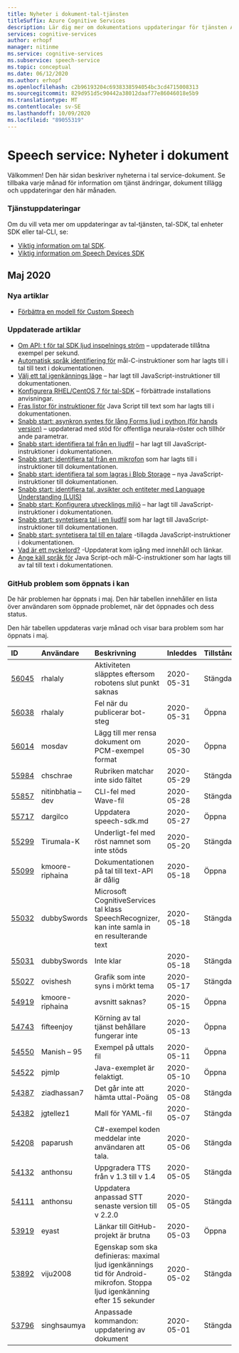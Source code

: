 ```yaml
---
title: Nyheter i dokument-tal-tjänsten
titleSuffix: Azure Cognitive Services
description: Lär dig mer om dokumentations uppdateringar för tjänsten Azure Speech.
services: cognitive-services
author: erhopf
manager: nitinme
ms.service: cognitive-services
ms.subservice: speech-service
ms.topic: conceptual
ms.date: 06/12/2020
ms.author: erhopf
ms.openlocfilehash: c2b96193204c6938338594054bc3cd4715008313
ms.sourcegitcommit: 829d951d5c90442a38012daaf77e86046018e5b9
ms.translationtype: MT
ms.contentlocale: sv-SE
ms.lasthandoff: 10/09/2020
ms.locfileid: "89055319"
---
```

# <a name="speech-service-whats-new-in-docs"></a>Speech service: Nyheter i dokument

Välkommen! Den här sidan beskriver nyheterna i tal service-dokument. Se tillbaka varje månad för information om tjänst ändringar, dokument tillägg och uppdateringar den här månaden.

### <a name="service-updates"></a>Tjänstuppdateringar

Om du vill veta mer om uppdateringar av tal-tjänsten, tal-SDK, tal enheter SDK eller tal-CLI, se:
* [Viktig information om tal SDK](releasenotes.md).
* [Viktig information om Speech Devices SDK](devices-sdk-release-notes.md)

## <a name="may-2020"></a>Maj 2020

### <a name="new-articles"></a>Nya artiklar

* [Förbättra en modell för Custom Speech](how-to-custom-speech-improve-accuracy.md)

### <a name="updated-articles"></a>Uppdaterade artiklar

* [Om API: t för tal SDK ljud inspelnings ström](how-to-use-audio-input-streams.md) – uppdaterade tillåtna exempel per sekund.
* [Automatisk språk identifiering för](how-to-automatic-language-detection.md) mål-C-instruktioner som har lagts till i tal till text i dokumentationen.
* [Välj ett tal igenkännings läge](how-to-choose-recognition-mode.md) – har lagt till JavaScript-instruktioner till dokumentationen.
* [Konfigurera RHEL/CentOS 7 för tal-SDK](how-to-configure-rhel-centos-7.md) – förbättrade installations anvisningar.
* [Fras listor för instruktioner för](how-to-phrase-lists.md) Java Script till text som har lagts till i dokumentationen.
* [Snabb start: asynkron syntes för lång Forms ljud i python (för hands version)](quickstarts/text-to-speech/async-synthesis-long-form-audio.md) – uppdaterad med stöd för offentliga neurala-röster och tillhör ande parametrar.
* [Snabb start: identifiera tal från en ljudfil](quickstarts/speech-to-text-from-file.md) – har lagt till JavaScript-instruktioner i dokumentationen.
* [Snabb start: identifiera tal från en mikrofon](quickstarts/speech-to-text-from-microphone.md ) som har lagts till i instruktioner till dokumentationen.
* [Snabb start: identifiera tal som lagras i Blob Storage](quickstarts/from-blob.md) – nya JavaScript-instruktioner till dokumentationen.
* [Snabb start: identifiera tal, avsikter och entiteter med Language Understanding (LUIS)](quickstarts/intent-recognition.md)
* [Snabb start: Konfigurera utvecklings miljö](quickstarts/setup-platform.md) – har lagt till JavaScript-instruktioner i dokumentationen.
* [Snabb start: syntetisera tal i en ljudfil](quickstarts/text-to-speech-audio-file.md) som har lagt till JavaScript-instruktioner till dokumentationen.
* [Snabb start: syntetisera tal till en talare](quickstarts/text-to-speech.md) -tillagda JavaScript-instruktioner i dokumentationen.
* [Vad är ett nyckelord?](custom-keyword-overview.md) -Uppdaterat kom igång med innehåll och länkar.
* [Ange käll språk för](how-to-specify-source-language.md) Java Script-och mål-C-instruktioner som har lagts till av tal till text i dokumentationen.

### <a name="github-issues-opened-in-may"></a>GitHub problem som öppnats i kan

De här problemen har öppnats i maj. Den här tabellen innehåller en lista över användaren som öppnade problemet, när det öppnades och dess status.  

Den här tabellen uppdateras varje månad och visar bara problem som har öppnats i maj.  

|ID|Användare|Beskrivning|Inleddes|Tillstånd|Typ|
| :--- | :--- | :--- | :--- | :--- | :--- |
|[56045](https://github.com/MicrosoftDocs/azure-docs/issues/56045)|rhalaly|Aktiviteten släpptes eftersom robotens slut punkt saknas|2020-05-31|Stängda|Problem|
|[56038](https://github.com/MicrosoftDocs/azure-docs/issues/56038)|rhalaly|Fel när du publicerar bot-steg|2020-05-31|Öppna|Problem|
|[56014](https://github.com/MicrosoftDocs/azure-docs/issues/56014)|mosdav|Lägg till mer rensa dokument om PCM-exempel format|2020-05-30|Öppna|Problem|
|[55984](https://github.com/MicrosoftDocs/azure-docs/issues/55984)|chschrae|Rubriken matchar inte sido fältet|2020-05-29|Stängda|Problem|
|[55857](https://github.com/MicrosoftDocs/azure-docs/issues/55857)|nitinbhatia – dev|CLI-fel med Wave-fil|2020-05-28|Stängda|Problem|
|[55717](https://github.com/MicrosoftDocs/azure-docs/pull/55717)|dargilco|Uppdatera speech-sdk.md|2020-05-27|Öppna|Pull-begäran|
|[55299](https://github.com/MicrosoftDocs/azure-docs/issues/55299)|Tirumala-K|Underligt-fel med röst namnet som inte stöds|2020-05-20|Stängda|Problem|
|[55099](https://github.com/MicrosoftDocs/azure-docs/issues/55099)|kmoore-riphaina|Dokumentationen på tal till text-API är dålig|2020-05-18|Öppna|Problem|
|[55032](https://github.com/MicrosoftDocs/azure-docs/issues/55032)|dubbySwords|Microsoft CognitiveServices tal klass SpeechRecognizer, kan inte samla in en resulterande text|2020-05-18|Stängda|Problem|
|[55031](https://github.com/MicrosoftDocs/azure-docs/issues/55031)|dubbySwords|Inte klar|2020-05-18|Stängda|Problem|
|[55027](https://github.com/MicrosoftDocs/azure-docs/issues/55027)|ovishesh|Grafik som inte syns i mörkt tema|2020-05-17|Stängda|Problem|
|[54919](https://github.com/MicrosoftDocs/azure-docs/issues/54919)|kmoore-riphaina|avsnitt saknas?|2020-05-15|Öppna|Problem|
|[54743](https://github.com/MicrosoftDocs/azure-docs/issues/54743)|fifteenjoy|Körning av tal tjänst behållare fungerar inte|2020-05-13|Öppna|Problem|
|[54550](https://github.com/MicrosoftDocs/azure-docs/issues/54550)|Manish – 95|Exempel på uttals fil|2020-05-11|Öppna|Problem|
|[54522](https://github.com/MicrosoftDocs/azure-docs/issues/54522)|pjmlp|Java-exemplet är felaktigt.|2020-05-10|Öppna|Problem|
|[54387](https://github.com/MicrosoftDocs/azure-docs/issues/54387)|ziadhassan7|Det går inte att hämta uttal-Poäng|2020-05-08|Stängda|Problem|
|[54382](https://github.com/MicrosoftDocs/azure-docs/issues/54382)|jgtellez1|Mall för YAML-fil|2020-05-07|Stängda|Problem|
|[54208](https://github.com/MicrosoftDocs/azure-docs/issues/54208)|paparush|C#-exempel koden meddelar inte användaren att tala.|2020-05-06|Stängda|Problem|
|[54132](https://github.com/MicrosoftDocs/azure-docs/pull/54132)|anthonsu|Uppgradera TTS från v 1.3 till v 1.4|2020-05-05|Stängda|Pull-begäran|
|[54111](https://github.com/MicrosoftDocs/azure-docs/pull/54111)|anthonsu|Uppdatera anpassad STT senaste version till v 2.2.0|2020-05-05|Stängda|Pull-begäran|
|[53919](https://github.com/MicrosoftDocs/azure-docs/issues/53919)|eyast|Länkar till GitHub-projekt är brutna|2020-05-03|Öppna|Problem|
|[53892](https://github.com/MicrosoftDocs/azure-docs/issues/53892)|viju2008|Egenskap som ska definieras: maximal ljud igenkännings tid för Android-mikrofon. Stoppa ljud igenkänning efter 15 sekunder|2020-05-02|Stängda|Problem|
|[53796](https://github.com/MicrosoftDocs/azure-docs/pull/53796)|singhsaumya|Anpassade kommandon: uppdatering av dokument|2020-05-01|Stängda|Pull-begäran|
